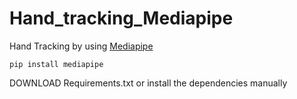 # Hand_tracking_Mediapipe
Hand Tracking by using 
<a href= "https://mediapipe.dev/"> Mediapipe</a>
```
pip install mediapipe
```
DOWNLOAD Requirements.txt or install the dependencies manually



